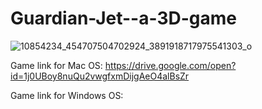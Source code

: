 # Guardian-Jet--a-3D-game




![10854234_454707504702924_3891918717975541303_o](https://user-images.githubusercontent.com/11807316/61170873-518e3700-a567-11e9-9d5b-abcc2b8fdc3d.jpg)



Game link for Mac OS: https://drive.google.com/open?id=1j0UBoy8nuQu2vwgfxmDijgAeO4alBsZr

Game link for Windows OS:

